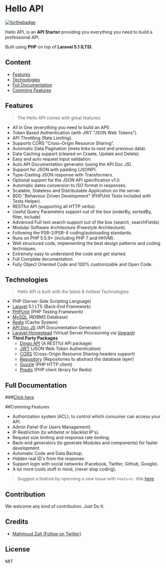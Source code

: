 # Hello API
[![forthebadge](http://forthebadge.com/images/badges/built-with-love.svg)](http://www.zalt.me)

Hello API, is an **API Starter** providing you everything you need to build a professional API.

Built using **PHP** on top of **Laravel 5.1 (LTS)**.

## Content

- [Features](#Features)
- [Technologies](#Technologies)
- [Full Documentation](#Documentation)
- [Comming Features](#Comming-Features)



<a name="Features"></a>
## Features

>The Hello API comes with great features:

- All In One (everything you need to build an API).
- Token Based Authentication (with JWT "JSON Web Tokens").
- API Throttling (Rate Limiting).
- Supports CORS "Cross-Origin Resource Sharing".
- Automatic Data Pagination (meta links to next and previous data).
- Data Caching support (cleared on Craete, Update and Delete).
- Easy and auto request input validation.
- Auto API Documentation generator (using the API Doc JS).
- Support for JSON with padding (JSONP).
- Type-Casting JSON response with Transformers.
- Optional support for the JSON API specification v1.0.
- Automatic dates conversion to ISO format in responses.
- Scalable, Stateless and Distributable Application on the server.
- BDD "Behaviour Driven Development" (PHPUnit Tests included with Tests Helper).
- RESTful API (supporting all HTTP verbs).
- Useful Query Parameters support out of the box (orderBy, sortedBy, filter, include)
- Advanced Full text search support out of the box (search, searchFields)
- Modular Software Architecture (Freestyle Architecture).
- Following the PSR-2/PSR-4 coding/autoloading standards.
- Runs on PHP 5.5.9+ (including PHP 7 and HHVM).
- Well structured code, implementing the best design patterns and coding techniques.
- Extremely easy to understand the code and get started.
- Full Complete documentation.
- Fully Object Oriented Code and 100% customizable and Open Code.




<a name="Technologies"></a>
## Technologies

>Hello API is built with the latest & hottest Technologies:

- PHP (Server-Side Scripting Language)
- [Laravel](https://laravel.com/docs/5.1) 5.1 LTS (Back-End Framework)
- [PHPUnit](https://phpunit.de/) (PHP Testing Framework)
- [MySQL](https://www.mysql.com/) (RDBMS Database)
- [Redis](http://redis.io/) (Cache System)
- [API Doc JS](http://apidocjs.com/) (API Documentation Generator)
- [Laravel Homestead](https://laravel.com/docs/homestead) (Virtual Server Provisioning via [Vagrant](https://www.vagrantup.com/))
- **Third Party Packages**
	- [Dingo API](https://github.com/dingo/api) (A RESTful API package)
    - [JWT](https://github.com/tymondesigns/jwt-auth) (JSON Web Token Authentication)
    - [CORS](https://github.com/barryvdh/laravel-cors) (Cross-Origin Resource Sharing headers support)
    - [Repository](https://github.com/andersao/l5-repository) (Repositories to abstract the database layer)
    - [Guzzle](http://docs.guzzlephp.org/en/latest/) (PHP HTTP client)
    - [Predis](https://packagist.org/packages/predis/predis) (PHP client library for Redis)








<a name="Documentation"></a>
## Full Documentation

###[Click here](https://github.com/Mahmoudz/Hello-API/wiki)




<a name="Comming-Features"></a>
##Comming Features

- Authorization system (ACL), to control which consumer can access your API.
- Admin Panel (For Users Management).
- IP Restriction (to whitelist or blacklist IP's).
- Request size limiting and response rate limiting.
- Back-end generators (to generate Modules and components) for faster development.
- Automatic Code and Data Backup.
- Hidden real ID's from the response.
- Support login with social networks (Facebook, Twitter, Github, Google).
- A lot more cools stuff in mind, (never stop coding).

> Suggest a feature by openning a new Issue with `Feature:` title [here](https://github.com/Mahmoudz/Hello-API/issues).




## Contribution
We welcome any kind of contribution. Just Do It.



## Credits

- [Mahmoud Zalt (Follow on Twitter)](https://twitter.com/Mahmoud_Zalt)


## License
MIT








